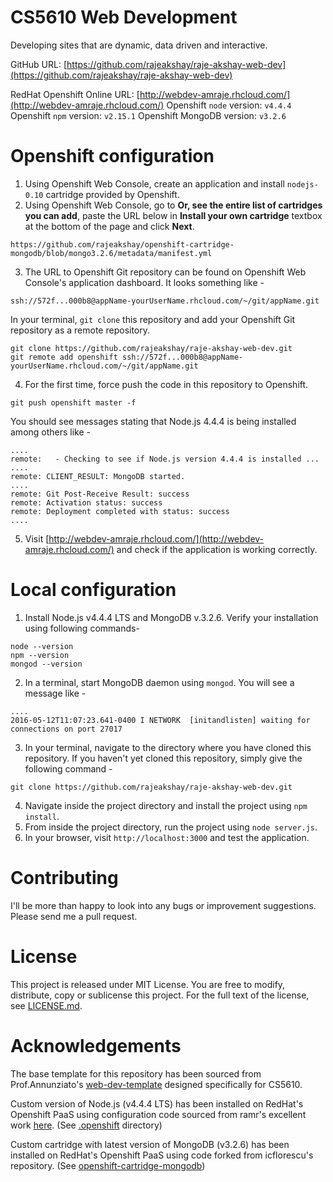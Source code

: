 # CS5610 Web Development
Developing sites that are dynamic, data driven and interactive.

GitHub URL: [https://github.com/rajeakshay/raje-akshay-web-dev](https://github.com/rajeakshay/raje-akshay-web-dev)

RedHat Openshift Online URL: [http://webdev-amraje.rhcloud.com/](http://webdev-amraje.rhcloud.com/)
Openshift `node` version: `v4.4.4`
Openshift `npm` version: `v2.15.1`
Openshift MongoDB version: `v3.2.6`

# Openshift configuration
1. Using Openshift Web Console, create an application and install `nodejs-0.10` cartridge provided by Openshift.
2. Using Openshift Web Console, go to **Or, see the entire list of cartridges you can add**, paste the URL below in **Install your own cartridge** textbox at the bottom of the page and click **Next**.
```
https://github.com/rajeakshay/openshift-cartridge-mongodb/blob/mongo3.2.6/metadata/manifest.yml
```
3. The URL to Openshift Git repository can be found on Openshift Web Console's application dashboard. It looks something like -
```
ssh://572f...000b8@appName-yourUserName.rhcloud.com/~/git/appName.git
```
In your terminal, `git clone` this repository and add your Openshift Git repository as a remote repository.
```
git clone https://github.com/rajeakshay/raje-akshay-web-dev.git
git remote add openshift ssh://572f...000b8@appName-yourUserName.rhcloud.com/~/git/appName.git
```
4. For the first time, force push the code in this repository to Openshift.
```
git push openshift master -f
```
You should see messages stating that Node.js 4.4.4 is being installed among others like -
```
....
remote:   - Checking to see if Node.js version 4.4.4 is installed ...
....
remote: CLIENT_RESULT: MongoDB started.
....
remote: Git Post-Receive Result: success
remote: Activation status: success
remote: Deployment completed with status: success
....
```
5. Visit [http://webdev-amraje.rhcloud.com/](http://webdev-amraje.rhcloud.com/) and check if the application is working correctly.

# Local configuration
1. Install Node.js v4.4.4 LTS and MongoDB v.3.2.6. Verify your installation using following commands-
```
node --version
npm --version
mongod --version
```
2. In a terminal, start MongoDB daemon using `mongod`. You will see a message like -
```
....
2016-05-12T11:07:23.641-0400 I NETWORK  [initandlisten] waiting for connections on port 27017
```
3. In your terminal, navigate to the directory where you have cloned this repository. If you haven't yet cloned this repository, simply give the following command -
```
git clone https://github.com/rajeakshay/raje-akshay-web-dev.git
```
4. Navigate inside the project directory and install the project using `npm install`.
5. From inside the project directory, run the project using `node server.js`.
6. In your browser, visit `http://localhost:3000` and test the application.

# Contributing

I'll be more than happy to look into any bugs or improvement suggestions. Please send me a pull request.

# License

This project is released under MIT License. You are free to modify, distribute, copy or sublicense this project. For the full text of the license, see [LICENSE.md](https://github.com/rajeakshay/raje-akshay-web-dev/blob/master/LICENSE.md).

# Acknowledgements
The base template for this repository has been sourced from Prof.Annunziato's [web-dev-template](https://github.com/jannunzi/web-dev-template) designed specifically for CS5610.

Custom version of Node.js (v4.4.4 LTS) has been installed on RedHat's Openshift PaaS using configuration code sourced from ramr's excellent work [here](https://github.com/ramr/nodejs-custom-version-openshift). (See [.openshift](https://github.com/rajeakshay/raje-akshay-web-dev/tree/master/.openshift) directory)

Custom cartridge with latest version of MongoDB (v3.2.6) has been installed on RedHat's Openshift PaaS using code forked from icflorescu's repository. (See [openshift-cartridge-mongodb](https://github.com/rajeakshay/openshift-cartridge-mongodb/tree/mongo3.2.6))
